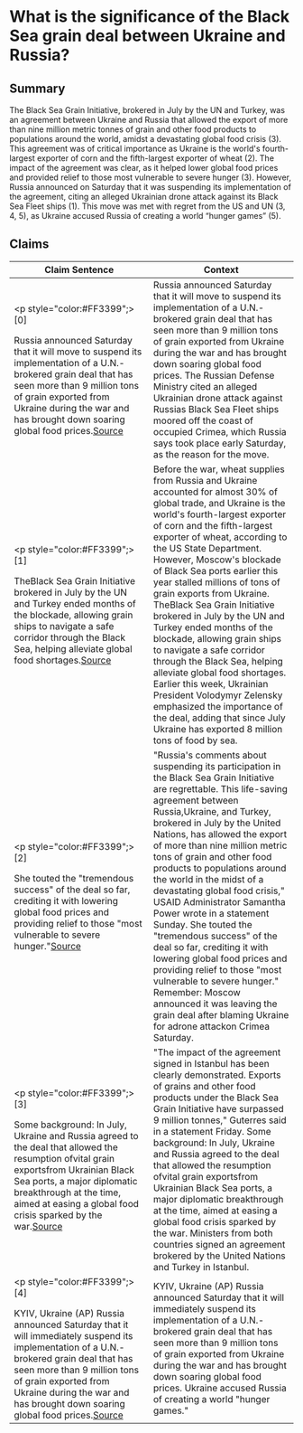 # What is the significance of the Black Sea grain deal between Ukraine and Russia?

## Summary
The Black Sea Grain Initiative, brokered in July by the UN and Turkey, was an agreement between Ukraine and Russia that allowed the export of more than nine million metric tonnes of grain and other food products to populations around the world, amidst a devastating global food crisis (3). This agreement was of critical importance as Ukraine is the world's fourth-largest exporter of corn and the fifth-largest exporter of wheat (2). The impact of the agreement was clear, as it helped lower global food prices and provided relief to those most vulnerable to severe hunger (3). However, Russia announced on Saturday that it was suspending its implementation of the agreement, citing an alleged Ukrainian drone attack against its Black Sea Fleet ships (1). This move was met with regret from the US and UN (3, 4, 5), as Ukraine accused Russia of creating a world “hunger games” (5).

## Claims
| Claim Sentence | Context |
|---|---|
|<p style="color:#FF3399";>[0]</p>Russia announced Saturday that it will move to suspend its implementation of a U.N.-brokered grain deal that has seen more than 9 million tons of grain exported from Ukraine during the war and has brought down soaring global food prices.<a href="https://www.fox9.com/news/russia-suspending-ukraine-grain-export-deal" target="_blank">Source</a>| Russia announced Saturday that it will move to suspend its implementation of a U.N.-brokered grain deal that has seen more than 9 million tons of grain exported from Ukraine during the war and has brought down soaring global food prices. The Russian Defense Ministry cited an alleged Ukrainian drone attack against Russias Black Sea Fleet ships moored off the coast of occupied Crimea, which Russia says took place early Saturday, as the reason for the move.|
|<p style="color:#FF3399";>[1]</p>TheBlack Sea Grain Initiative brokered in July by the UN and Turkey ended months of the blockade, allowing grain ships to navigate a safe corridor through the Black Sea, helping alleviate global food shortages.<a href="https://www.cnn.com/europe/live-news/russia-ukraine-war-news-10-20-22/h_a745a8d56b576bafa7cef6099dece796" target="_blank">Source</a>| Before the war, wheat supplies from Russia and Ukraine accounted for almost 30% of global trade, and Ukraine is the world's fourth-largest exporter of corn and the fifth-largest exporter of wheat, according to the US State Department. However, Moscow's blockade of Black Sea ports earlier this year stalled millions of tons of grain exports from Ukraine. TheBlack Sea Grain Initiative brokered in July by the UN and Turkey ended months of the blockade, allowing grain ships to navigate a safe corridor through the Black Sea, helping alleviate global food shortages. Earlier this week, Ukrainian President Volodymyr Zelensky emphasized the importance of the deal, adding that since July Ukraine has exported 8 million tons of food by sea.|
|<p style="color:#FF3399";>[2]</p>She touted the "tremendous success" of the deal so far, crediting it with lowering global food prices and providing relief to those "most vulnerable to severe hunger."<a href="https://www.cnn.com/europe/live-news/russia-ukraine-war-news-10-30-22/h_7a212ad0102564430de7de246a316266" target="_blank">Source</a>| "Russia's comments about suspending its participation in the Black Sea Grain Initiative are regrettable. This life-saving agreement between Russia,Ukraine, and Turkey, brokered in July by the United Nations, has allowed the export of more than nine million metric tons of grain and other food products to populations around the world in the midst of a devastating global food crisis," USAID Administrator Samantha Power wrote in a statement Sunday. She touted the "tremendous success" of the deal so far, crediting it with lowering global food prices and providing relief to those "most vulnerable to severe hunger." Remember: Moscow announced it was leaving the grain deal after blaming Ukraine for adrone attackon Crimea Saturday.|
|<p style="color:#FF3399";>[3]</p>Some background: In July, Ukraine and Russia agreed to the deal that allowed the resumption ofvital grain exportsfrom Ukrainian Black Sea ports, a major diplomatic breakthrough at the time, aimed at easing a global food crisis sparked by the war.<a href="https://www.cnn.com/europe/live-news/russia-ukraine-war-news-10-28-22/h_b30a7604a9715213627f72b83c992553" target="_blank">Source</a>| "The impact of the agreement signed in Istanbul has been clearly demonstrated. Exports of grains and other food products under the Black Sea Grain Initiative have surpassed 9 million tonnes," Guterres said in a statement Friday. Some background: In July, Ukraine and Russia agreed to the deal that allowed the resumption ofvital grain exportsfrom Ukrainian Black Sea ports, a major diplomatic breakthrough at the time, aimed at easing a global food crisis sparked by the war. Ministers from both countries signed an agreement brokered by the United Nations and Turkey in Istanbul.|
|<p style="color:#FF3399";>[4]</p>KYIV, Ukraine (AP) Russia announced Saturday that it will immediately suspend its implementation of a U.N.-brokered grain deal that has seen more than 9 million tons of grain exported from Ukraine during the war and has brought down soaring global food prices.<a href="https://ca.movies.yahoo.com/russians-said-clearing-ukrainian-regions-111458303.html" target="_blank">Source</a>| KYIV, Ukraine (AP) Russia announced Saturday that it will immediately suspend its implementation of a U.N.-brokered grain deal that has seen more than 9 million tons of grain exported from Ukraine during the war and has brought down soaring global food prices. Ukraine accused Russia of creating a world "hunger games."|
